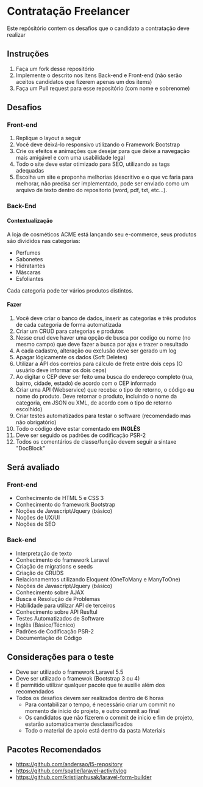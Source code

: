 # Contratação Freelancer
Este repósitório contem os desafios que o candidato a contratação deve realizar
## Instruções
1. Faça um fork desse repositório
2. Implemente o descrito nos Itens Back-end e Front-end (não serão aceitos candidatos que fizerem apenas um dos items)
3. Faça um Pull request para esse repositório (com nome e sobrenome)
## Desafios
### Front-end
1. Replique o layout a seguir
2. Você deve deixá-lo responsivo utilizando o Framework Bootstrap
3. Crie os efeitos e animações que desejar para que deixe a navegação mais amigável e com uma usabilidade legal
4. Todo o site deve estar otimizado para SEO, utilizando as tags adequadas
5. Escolha um site e proponha melhorias (descritivo e o que vc faria para melhorar, não precisa ser implementado, pode ser enviado como um arquivo de texto dentro do repositorio (word, pdf, txt, etc...).
### Back-End
#### Contextualização
A loja de cosméticos ACME está lançando seu e-commerce, seus produtos são divididos nas categorias:
* Perfumes
* Sabonetes
* Hidratantes
* Máscaras
* Esfoliantes

Cada categoria pode ter vários produtos distintos.

#### Fazer
1. Você deve criar o banco de dados, inserir as categorias e três produtos de cada categoria de forma automatizada
2. Criar um CRUD para categorias e produtos
  1. Nesse crud deve haver uma opção de busca por codigo ou nome (no mesmo campo) que deve fazer a busca por ajax e trazer o resultado
  2. A cada cadastro, alteração ou exclusão deve ser gerado um log
  3. Apagar lógicamente os dados (Soft Deletes)
3. Utilizar a API dos correios para cálculo de frete entre dois ceps (O usuário deve informar os dois ceps)
  1. Ao digitar o CEP deve ser feito uma busca do endereço completo (rua, bairro, cidade, estado) de acordo com o CEP informado
4. Criar uma API (Webservice) que receba: o tipo de retorno, o código **ou** nome do produto. Deve retornar o produto, incluindo o nome da categoria, em JSON ou XML, de acordo com o tipo de retorno escolhido)
5. Criar testes automatizados para testar o software (recomendado mas não obrigatório)
6. Todo o código deve estar comentado em **INGLÊS**
7. Deve ser seguido os padrões de codificação PSR-2
8. Todos os comentários de classe/função devem seguir a sintaxe "DocBlock"
## Será avaliado
### Front-end
* Conhecimento de HTML 5 e CSS 3
* Conhecimento do framework Bootstrap
* Noções de Javascript/Jquery (básico)
* Noções de UX/UI
* Noções de SEO
### Back-end
* Interpretação de texto
* Conhecimento do framework Laravel
* Criação de migrations e seeds
* Criação de CRUDS
* Relacionamentos utilizando Eloquent (OneToMany e ManyToOne)
* Noções de Javascript/Jquery (básico)
* Conhecimento sobre AJAX
* Busca e Resolução de Problemas
* Habilidade para utilizar API de terceiros
* Conhecimento sobre API Resftul
* Testes Automatizados de Software
* Inglês (Básico/Técnico)
* Padrões de Codificação PSR-2
* Documentação de Código
## Considerações para o teste
* Deve ser utilizado o framework Laravel 5.5
* Deve ser utilizado o framewok (Bootstrap 3 ou 4)
* É permitido utilizar qualquer pacote que te auxilie além dos recomendados
* Todos os desafios devem ser realizados dentro de 6 horas
  * Para contabilizar o tempo, é necessário criar um commit no momento de inicio do projeto, e outro commit ao final
  * Os candidatos que não fizerem o commit de inicio e fim de projeto, estarão automaticamente desclassificados
  * Todo o material de apoio está dentro da pasta Materiais
## Pacotes Recomendados
* https://github.com/andersao/l5-repository
* https://github.com/spatie/laravel-activitylog
* https://github.com/kristijanhusak/laravel-form-builder
